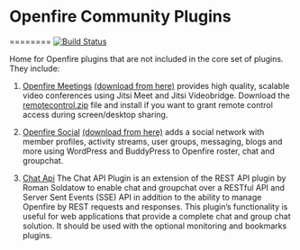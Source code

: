 # Openfire Community Plugins
========
[![Build Status](https://travis-ci.org/igniterealtime/community-plugins.svg?branch=master)](https://travis-ci.org/igniterealtime/community-plugins)

Home for Openfire plugins that are not included in the core set of plugins. They include:

1. [Openfire Meetings](https://github.com/igniterealtime/community-plugins/tree/master/ofmeet) [(download from here)](https://github.com/igniterealtime/community-plugins/raw/master/openfire_4_0_2/target/openfire/plugins/ofmeet.jar) provides high quality, scalable video conferences using Jitsi Meet and Jitsi Videobridge. Download the [remotecontrol.zip](https://github.com/igniterealtime/community-plugins/raw/master/openfire_4_0_2/target/openfire/plugins/remotecontrol.zip) file and install if you want to grant remote control access during screen/desktop sharing.

2. [Openfire Social](https://github.com/igniterealtime/community-plugins/tree/master/ofsocial) [(download from here)](https://github.com/igniterealtime/community-plugins/raw/master/openfire_4_0_2/target/openfire/plugins/ofsocial.jar) adds a social network with member profiles, activity streams, user groups, messaging, blogs and more using WordPress and BuddyPress to Openfire roster, chat and groupchat.

3. [Chat Api](https://github.com/igniterealtime/community-plugins/tree/master/chatapi) The Chat API Plugin is an extension of the REST API plugin by Roman Soldatow to enable chat and groupchat over a RESTful API and Server Sent Events (SSE) API in addition to the ability to manage Openfire by REST requests and responses. This plugin’s functionality is useful for web applications that provide a complete chat and group chat solution. It should be used with the optional monitoring and bookmarks plugins.
